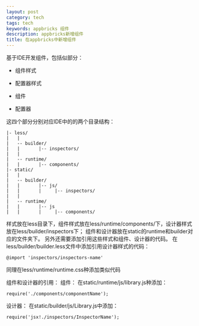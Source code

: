 ```yaml
---
layout: post
category: tech
tags: tech
keywords: appbricks 组件
description: appbricks新增组件
title: 在appbricks中新增组件
---
```


基于IDE开发组件，包括似部分：

* 组件样式

* 配置器样式

* 组件

* 配置器

这四个部分分别对应IDE中的的两个目录结构：

``` 
|- less/
|   |
|   -- builder/
|	|		|-- inspectors/		
|   |
|   -- runtime/
|	|		|-- components/
|- static/
|   |
|   -- builder/
|	|		|-- js/
|	|		|	  |-- inspectors/
|   |
|   -- runtime/
|	|		|-- js
|	|		|	  |-- components/

```
样式放在less目录下，组件样式放在less/runtime/components/下，设计器样式放在less/builder/inspectors下；
组件和设计器放在static的runtime和builder对应的文件夹下。
另外还需要添加引用这些样式和组件、设计器的代码。
在less/builder/builder.less文件中添加引用设计器样式的代码：

```
@import 'inspectors/inspectors-name'

```
同理在less/runtime/runtime.css种添加类似代码

组件和设计器的引用：
组件：
在static/runtime/js/library.js种添加：
```
require('./components/componentName');

```
设计器：
在static/builder/js/Library.js中添加：

```
require('jsx!./inspectors/InspectorName');

```


